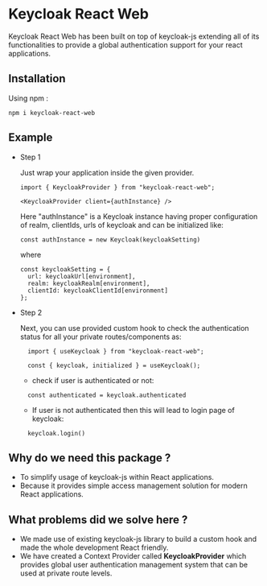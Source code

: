 # Keycloak React Web

Keycloak React Web has been built on top of keycloak-js extending all of its functionalities to provide a global authentication support for your react applications.

## Installation

Using npm :

```
npm i keycloak-react-web
```

## Example

- Step 1

  Just wrap your application inside the given provider.

  ```
  import { KeycloakProvider } from "keycloak-react-web";

  <KeycloakProvider client={authInstance} />
  ```

  Here "authInstance" is a Keycloak instance having proper configuration of realm, clientIds, urls of keycloak
  and can be initialized like:

  ```
  const authInstance = new Keycloak(keycloakSetting)
  ```

  where

  ```
  const keycloakSetting = {
    url: keycloakUrl[environment],
    realm: keycloakRealm[environment],
    clientId: keycloakClientId[environment]
  };
  ```

- Step 2

  Next, you can use provided custom hook to check the authentication status for all your private routes/components as:

  ```
    import { useKeycloak } from "keycloak-react-web";

    const { keycloak, initialized } = useKeycloak();
  ```

  - check if user is authenticated or not:

  ```
    const authenticated = keycloak.authenticated
  ```

  - If user is not authenticated then this will lead to login page of keycloak:

  ```
    keycloak.login()
  ```

## Why do we need this package ?

- To simplify usage of keycloak-js within React applications.
- Because it provides simple access management solution for
  modern React applications.

## What problems did we solve here ?

- We made use of existing keycloak-js library to build a custom hook and made the whole development React friendly.
- We have created a Context Provider called <b>KeycloakProvider</b> which provides global user authentication management system that can be used at private route levels.
